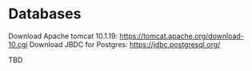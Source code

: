 Databases
=========

Download Apache tomcat 10.1.19: https://tomcat.apache.org/download-10.cgi 
Download JBDC for Postgres: https://jdbc.postgresql.org/

TBD
